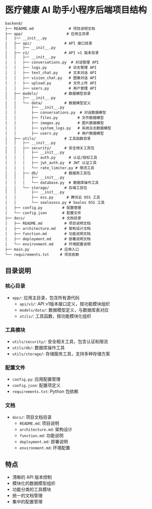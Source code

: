 # 医疗健康 AI 助手小程序后端项目结构

```
backend/
├── README.md                # 项目说明文档
├── app/                    # 应用主目录
│   ├── __init__.py
│   ├── api/               # API 接口目录
│   │   ├── __init__.py
│   ├── v1/                # API v1 版本目录
│   │   ├── __init__.py
│   │   ├── conversations.py  # 对话管理 API
│   │   ├── logs.py          # 日志管理 API
│   │   ├── text_chat.py     # 文本对话 API
│   │   ├── vision_chat.py   # 图像对话 API
│   │   ├── upload.py        # 文件上传 API
│   │   ├── users.py         # 用户管理 API
│   ├── models/            # 数据模型目录
│   │   ├── __init__.py
│   │   └── data/          # 数据模型定义
│   │       ├── __init__.py
│   │       ├── conversations.py  # 对话数据模型
│   │       ├── files.py         # 文件数据模型
│   │       ├── images.py        # 图片数据模型
│   │       ├── system_logs.py   # 系统日志数据模型
│   │       ├── users.py         # 用户数据模型
│   ├── utils/             # 工具函数目录
│   │   ├── __init__.py
│   │   ├── security/      # 安全相关工具包
│   │   │   ├── __init__.py
│   │   │   ├── auth.py      # 认证/授权工具
│   │   │   ├── jwt_auth.py  # JWT 认证工具
│   │   │   └── rate_limiter.py # 限流工具
│   │   ├── db/            # 数据库工具包
│   │   │   ├── __init__.py
│   │   │   └── database.py  # 数据库操作工具
│   │   └── storage/       # 存储工具包
│   │       ├── __init__.py
│   │       ├── oss.py      # 腾讯云 OSS 工具
│   │       └── sealososs.py # Sealos OSS 工具
│   ├── config.py         # 配置管理
│   └── config.json       # 配置文件
├── docs/                 # 文档目录
│   ├── README.md          # 项目说明文档
│   ├── architecture.md    # 架构设计文档
│   ├── function.md        # 功能说明文档
│   ├── deployment.md      # 部署说明文档
│   └── environment.md     # 环境配置说明
├── main.py              # 应用入口
└── requirements.txt     # 项目依赖
```

## 目录说明

### 核心目录

- `app/`: 应用主目录，包含所有源代码
  - `api/v1/`: API v1版本接口定义，按功能模块组织
  - `models/data/`: 数据模型定义，与数据库表对应
  - `utils/`: 工具函数，按功能模块化组织

### 工具模块

- `utils/security/`: 安全相关工具，包含认证和限流
- `utils/db/`: 数据库操作工具
- `utils/storage/`: 存储服务工具，支持多种存储方案

### 配置文件

- `config.py`: 应用配置管理
- `config.json`: 配置项定义
- `requirements.txt`: Python 包依赖

### 文档

- `docs/`: 项目文档目录
  - `README.md`: 项目说明
  - `architecture.md`: 架构设计
  - `function.md`: 功能说明
  - `deployment.md`: 部署说明
  - `environment.md`: 环境配置

## 特点

- 清晰的 API 版本控制
- 模块化的数据模型组织
- 功能分类的工具模块
- 统一的文档管理
- 集中的配置管理
